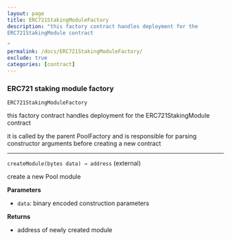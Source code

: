 ```yaml
---
layout: page
title: ERC721StakingModuleFactory
description: "this factory contract handles deployment for the
ERC721StakingModule contract

"
permalink: /docs/ERC721StakingModuleFactory/
exclude: true
categories: [contract]
---
```


### ERC721 staking module factory



`ERC721StakingModuleFactory`

this factory contract handles deployment for the
ERC721StakingModule contract



it is called by the parent PoolFactory and is responsible
for parsing constructor arguments before creating a new contract



****

`createModule(bytes data) → address` (external)

create a new Pool module




**Parameters**  
- `data`: binary encoded construction parameters


**Returns**
- address of newly created module


